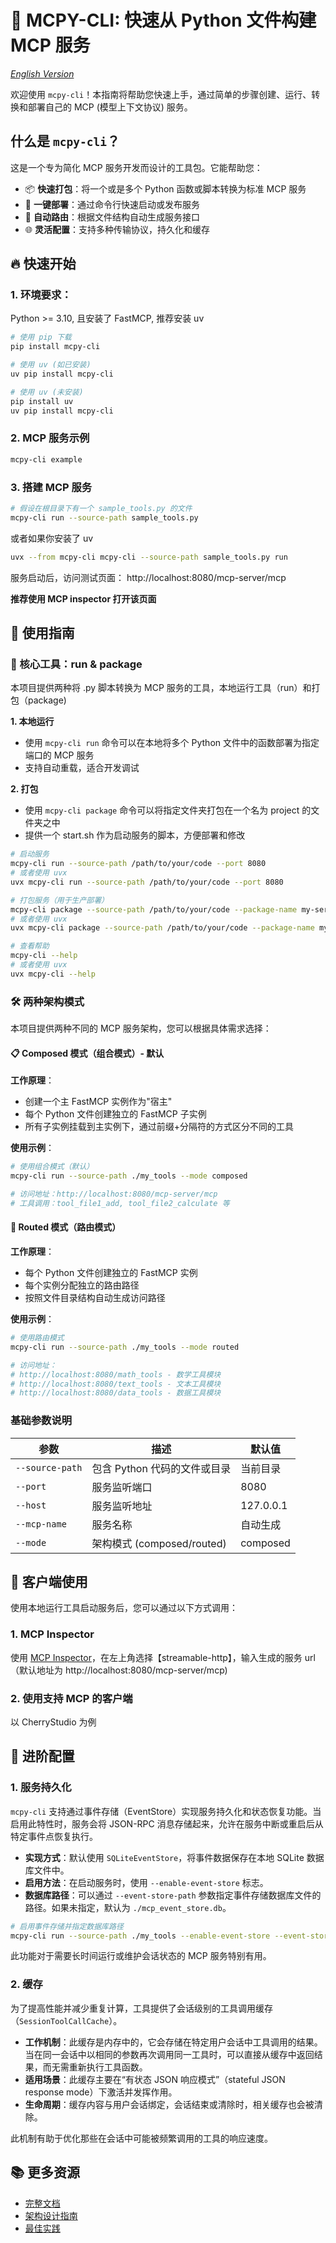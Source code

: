 # 🚀 MCPY-CLI: 快速从 Python 文件构建 MCP 服务

*[English Version](README.en.md)*

欢迎使用 `mcpy-cli`！本指南将帮助您快速上手，通过简单的步骤创建、运行、转换和部署自己的 MCP (模型上下文协议) 服务。


## 什么是 `mcpy-cli`？

这是一个专为简化 MCP 服务开发而设计的工具包。它能帮助您：
- 📦 **快速打包**：将一个或是多个 Python 函数或脚本转换为标准 MCP 服务
- 🚀 **一键部署**：通过命令行快速启动或发布服务
- 🔄 **自动路由**：根据文件结构自动生成服务接口
- 🌐 **灵活配置**：支持多种传输协议，持久化和缓存


## 🔥 快速开始

### 1. 环境要求：

Python >= 3.10, 且安装了 FastMCP, 推荐安装 uv

```bash
# 使用 pip 下载
pip install mcpy-cli

# 使用 uv (如已安装)
uv pip install mcpy-cli

# 使用 uv (未安装)
pip install uv
uv pip install mcpy-cli

```


### 2. MCP 服务示例

```bash
mcpy-cli example
```

### 3. 搭建 MCP 服务

```bash
# 假设在根目录下有一个 sample_tools.py 的文件
mcpy-cli run --source-path sample_tools.py
```

或者如果你安装了 uv

```bash
uvx --from mcpy-cli mcpy-cli --source-path sample_tools.py run
```

服务启动后，访问测试页面： http://localhost:8080/mcp-server/mcp

**推荐使用 MCP inspector 打开该页面**

## 📖 使用指南

### 🔬 核心工具：run & package

本项目提供两种将 .py 脚本转换为 MCP 服务的工具，本地运行工具（run）和打包（package)

**1. 本地运行**

- 使用 `mcpy-cli run` 命令可以在本地将多个 Python 文件中的函数部署为指定端口的 MCP 服务
- 支持自动重载，适合开发调试

**2. 打包**
- 使用 `mcpy-cli package` 命令可以将指定文件夹打包在一个名为 project 的文件夹之中
- 提供一个 start.sh 作为启动服务的脚本，方便部署和修改

```bash
# 启动服务
mcpy-cli run --source-path /path/to/your/code --port 8080
# 或者使用 uvx
uvx mcpy-cli run --source-path /path/to/your/code --port 8080

# 打包服务（用于生产部署）
mcpy-cli package --source-path /path/to/your/code --package-name my-service
# 或者使用 uvx
uvx mcpy-cli package --source-path /path/to/your/code --package-name my-service

# 查看帮助
mcpy-cli --help
# 或者使用 uvx
uvx mcpy-cli --help
```

### 🛠️ 两种架构模式

本项目提供两种不同的 MCP 服务架构，您可以根据具体需求选择：

#### 📋 Composed 模式（组合模式）- **默认**

**工作原理**：
- 创建一个主 FastMCP 实例作为"宿主"
- 每个 Python 文件创建独立的 FastMCP 子实例
- 所有子实例挂载到主实例下，通过前缀+分隔符的方式区分不同的工具

**使用示例**：
```bash
# 使用组合模式（默认）
mcpy-cli run --source-path ./my_tools --mode composed

# 访问地址：http://localhost:8080/mcp-server/mcp
# 工具调用：tool_file1_add, tool_file2_calculate 等
```

#### 🔀 Routed 模式（路由模式）

**工作原理**：
- 每个 Python 文件创建独立的 FastMCP 实例
- 每个实例分配独立的路由路径
- 按照文件目录结构自动生成访问路径


**使用示例**：
```bash
# 使用路由模式
mcpy-cli run --source-path ./my_tools --mode routed

# 访问地址：
# http://localhost:8080/math_tools - 数学工具模块
# http://localhost:8080/text_tools - 文本工具模块
# http://localhost:8080/data_tools - 数据工具模块
```

### 基础参数说明

| 参数          | 描述                         | 默认值          |
|---------------|------------------------------|-----------------|
| `--source-path` | 包含 Python 代码的文件或目录 | 当前目录        |
| `--port`       | 服务监听端口                 | 8080            |
| `--host`       | 服务监听地址                 | 127.0.0.1       |
| `--mcp-name`   | 服务名称                     | 自动生成        |
| `--mode`       | 架构模式 (composed/routed)    | composed        |


## 🤝 客户端使用

使用本地运行工具启动服务后，您可以通过以下方式调用：

### 1. MCP Inspector

使用 [MCP Inspector](https://github.com/modelcontextprotocol/inspector)，在左上角选择【streamable-http】，输入生成的服务 url （默认地址为 http://localhost:8080/mcp-server/mcp)

### 2. 使用支持 MCP 的客户端

以 CherryStudio 为例

## 🧀 进阶配置

### 1. 服务持久化

`mcpy-cli` 支持通过事件存储（EventStore）实现服务持久化和状态恢复功能。当启用此特性时，服务会将 JSON-RPC 消息存储起来，允许在服务中断或重启后从特定事件点恢复执行。

- **实现方式**：默认使用 `SQLiteEventStore`，将事件数据保存在本地 SQLite 数据库文件中。
- **启用方法**：在启动服务时，使用 `--enable-event-store` 标志。
- **数据库路径**：可以通过 `--event-store-path` 参数指定事件存储数据库文件的路径。如果未指定，默认为 `./mcp_event_store.db`。

```bash
# 启用事件存储并指定数据库路径
mcpy-cli run --source-path ./my_tools --enable-event-store --event-store-path ./my_service_events.db
```

此功能对于需要长时间运行或维护会话状态的 MCP 服务特别有用。

### 2. 缓存

为了提高性能并减少重复计算，工具提供了会话级别的工具调用缓存（`SessionToolCallCache`）。

- **工作机制**：此缓存是内存中的，它会存储在特定用户会话中工具调用的结果。当在同一会话中以相同的参数再次调用同一工具时，可以直接从缓存中返回结果，而无需重新执行工具函数。
- **适用场景**：此缓存主要在“有状态 JSON 响应模式”（stateful JSON response mode）下激活并发挥作用。
- **生命周期**：缓存内容与用户会话绑定，会话结束或清除时，相关缓存也会被清除。

此机制有助于优化那些在会话中可能被频繁调用的工具的响应速度。

## 📚 更多资源

- [完整文档](docs/README.md)
- [架构设计指南](docs/architecture.md)
- [最佳实践](docs/best-practices.md)
